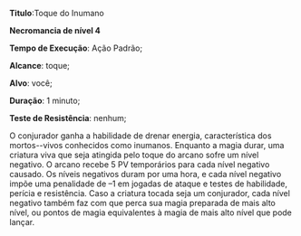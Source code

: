 **Titulo**:Toque do Inumano

**Necromancia de nível 4**

**Tempo de Execução**: Ação Padrão;

**Alcance**: toque;

**Alvo**:  você;

**Duração**: 1 minuto;

**Teste de Resistência**: nenhum;

O conjurador ganha a habilidade de 
drenar energia, característica dos mortos--vivos conhecidos como inumanos. Enquanto a magia durar, uma criatura viva 
que seja atingida pelo toque do arcano 
sofre um nível negativo. O arcano recebe 
5 PV temporários para cada nível negativo causado. Os níveis negativos duram 
por uma hora, e cada nível negativo impõe uma penalidade de –1 em jogadas de 
ataque e testes de habilidade, perícia e resistência. Caso a criatura tocada seja um 
conjurador, cada nível negativo também 
faz com que perca sua magia preparada 
de mais alto nível, ou pontos de magia 
equivalentes à magia de mais alto nível 
que pode lançar.